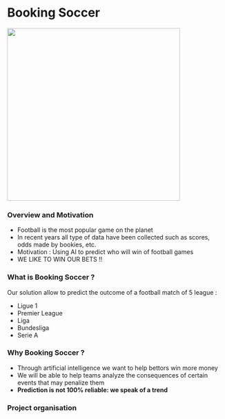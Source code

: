 # Booking Soccer

<img src="https://github.com/ayoub-asseli/Predicting_Football_Result/blob/main/BookingSoccer.jpg" width="400" height="400" />

<h3> Overview and Motivation </h3>

<ul>
  <li> Football is the most popular game on the planet </li>
  <li> In recent years all type of data have been collected such as scores, odds made by bookies, etc. </li>
  <li> Motivation : Using AI to predict who will win of football games </li>
 <li>  WE LIKE TO WIN OUR BETS !! </li>
</ul>

<h3> What is Booking Soccer ? </h3>

<p> Our solution allow to predict the outcome of a football match of 5 league : </p>

<ul>
  <li> Ligue 1 </li>
  <li> Premier League </li>
  <li> Liga </li>
  <li> Bundesliga </li>
  <li> Serie A </li>
</ul>

<h3> Why Booking Soccer ? </h3>

<ul>
  <li> Through artificial intelligence we want to help bettors win more money </li>
  <li> We will be able to help teams analyze the consequences of certain events that may penalize them </li>
  <li> <strong> Prediction is not 100% reliable: we speak of a trend </strong> </li>
</ul>

<h3> Project organisation </h3>



